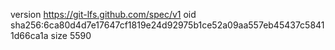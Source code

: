 version https://git-lfs.github.com/spec/v1
oid sha256:6ca80d4d7e17647cf1819e24d92975b1ce52a09aa557eb45437c58411d66ca1a
size 5590
